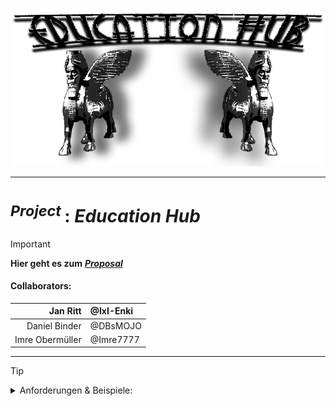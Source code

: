 <!-------------------------------------------------------------------------------------------------------------------------------------       
    📕Cheatsheets:     https://github.com/skills  
    📙Get started:     https://docs.github.com/en/get-started  
    📗Quickstart:      https://docs.github.com/en/get-started/writing-on-github/getting-started-with-writing-and-formatting-on-github/quickstart-for-writing-on-github  
    📘Basic Syntax:    https://docs.github.com/en/get-started/writing-on-github/getting-started-with-writing-and-formatting-on-github/basic-writing-and-formatting-syntax  
--------------------------------------------------------------------------------------------------------------------------------------->

![Education Hub Logo](https://github.com/IxI-Enki/Uebung-syp-002/blob/main/Visuals_Project-Proposal/EduHubLight%20%5Blogo%5D.png)  

---

# <sup> *Project* </sup> : ***Education Hub***  

> [!IMPORTANT]
> **Hier geht es zum** [ ***Proposal*** ](https://github.com/IxI-Enki/Uebung-syp-002/blob/main/EducationHub.md)  
>
> #### **Collaborators:**  
>     
>   | Jan Ritt | @IxI-Enki |
>   | ---: | :--- |
>   | Daniel Binder | @DBsMOJO |
>   | Imre Obermüller | @Imre7777 |  

---

> [!TIP]
> <details><summary> Anforderungen & Beispiele: </summary>  
>  
>  ##### General Things to Think About:  https://github.com/IxI-Enki/Uebung-syp-002/blob/main/GeneralOverviewOfAProposal.pdf  
>  
>  ##### Things to Work on:  https://github.com/IxI-Enki/Uebung-syp-002/blob/main/TasksToDoForAProposal.pdf  
>  
>  ##### Example Proposal:  https://github.com/IxI-Enki/Uebung-syp-002/blob/main/ExampleProposal.pdf  
</details>  


